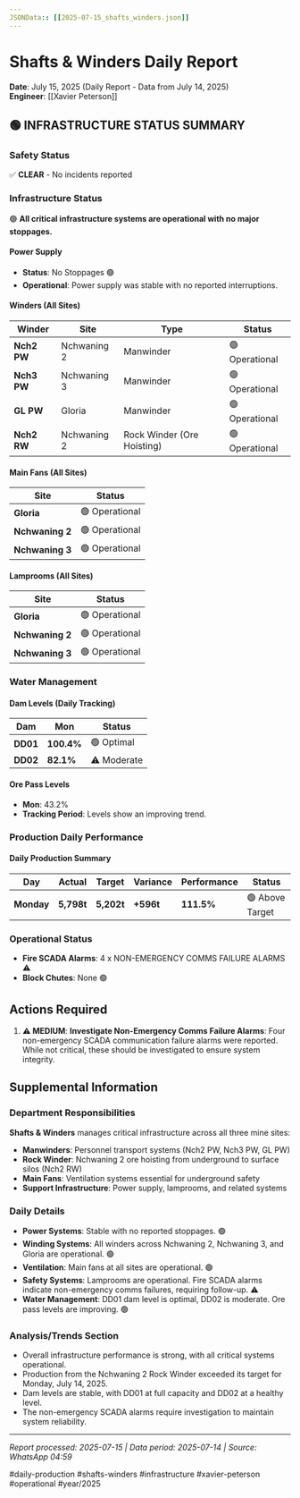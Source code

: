 ```yaml
---
JSONData:: [[2025-07-15_shafts_winders.json]]
---
```


# Shafts & Winders Daily Report
**Date**: July 15, 2025 (Daily Report - Data from July 14, 2025)  
**Engineer**: [[Xavier Peterson]]  

## 🟢 INFRASTRUCTURE STATUS SUMMARY

### Safety Status
✅ **CLEAR** - No incidents reported

### Infrastructure Status
🟢 **All critical infrastructure systems are operational with no major stoppages.**

#### Power Supply
- **Status**: No Stoppages 🟢
- **Operational**: Power supply was stable with no reported interruptions.

#### Winders (All Sites)
| Winder | Site | Type | Status |
|--------|------|------|--------|
| **Nch2 PW** | Nchwaning 2 | Manwinder | 🟢 Operational |
| **Nch3 PW** | Nchwaning 3 | Manwinder | 🟢 Operational |
| **GL PW** | Gloria | Manwinder | 🟢 Operational |
| **Nch2 RW** | Nchwaning 2 | Rock Winder (Ore Hoisting) | 🟢 Operational |

#### Main Fans (All Sites)
| Site | Status |
|------|--------|
| **Gloria** | 🟢 Operational |
| **Nchwaning 2** | 🟢 Operational |
| **Nchwaning 3** | 🟢 Operational |

#### Lamprooms (All Sites)
| Site | Status |
|------|--------|
| **Gloria** | 🟢 Operational |
| **Nchwaning 2** | 🟢 Operational |
| **Nchwaning 3** | 🟢 Operational |

### Water Management

#### Dam Levels (Daily Tracking)
| Dam | Mon | Status |
|-----|-------------|--------|
| **DD01** | **100.4%** | 🟢 Optimal |
| **DD02** | **82.1%** | ⚠️ Moderate |

#### Ore Pass Levels
- **Mon**: 43.2%
- **Tracking Period**: Levels show an improving trend.

### Production Daily Performance

#### Daily Production Summary
| Day | Actual | Target | Variance | Performance | Status |
|-----|--------|--------|----------|-------------|--------|
| **Monday** | **5,798t** | **5,202t** | **+596t** | **111.5%** | 🟢 Above Target |

### Operational Status
- **Fire SCADA Alarms**: 4 x NON-EMERGENCY COMMS FAILURE ALARMS ⚠️
- **Block Chutes**: None 🟢

## Actions Required

1. **⚠️ MEDIUM**: **Investigate Non-Emergency Comms Failure Alarms**: Four non-emergency SCADA communication failure alarms were reported. While not critical, these should be investigated to ensure system integrity.

## Supplemental Information

### Department Responsibilities
**Shafts & Winders** manages critical infrastructure across all three mine sites:
- **Manwinders**: Personnel transport systems (Nch2 PW, Nch3 PW, GL PW)
- **Rock Winder**: Nchwaning 2 ore hoisting from underground to surface silos (Nch2 RW)
- **Main Fans**: Ventilation systems essential for underground safety
- **Support Infrastructure**: Power supply, lamprooms, and related systems

### Daily Details
- **Power Systems**: Stable with no reported stoppages. 🟢
- **Winding Systems**: All winders across Nchwaning 2, Nchwaning 3, and Gloria are operational. 🟢
- **Ventilation**: Main fans at all sites are operational. 🟢
- **Safety Systems**: Lamprooms are operational. Fire SCADA alarms indicate non-emergency comms failures, requiring follow-up. ⚠️
- **Water Management**: DD01 dam level is optimal, DD02 is moderate. Ore pass levels are improving. 🟢

### Analysis/Trends Section
- Overall infrastructure performance is strong, with all critical systems operational.
- Production from the Nchwaning 2 Rock Winder exceeded its target for Monday, July 14, 2025.
- Dam levels are stable, with DD01 at full capacity and DD02 at a healthy level.
- The non-emergency SCADA alarms require investigation to maintain system reliability.

---
*Report processed: 2025-07-15 | Data period: 2025-07-14 | Source: WhatsApp 04:59*

#daily-production #shafts-winders #infrastructure #xavier-peterson #operational #year/2025